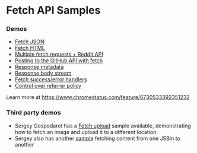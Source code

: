 Fetch API Samples
===

### Demos

* [Fetch JSON](https://googlechrome.github.io/samples/fetch-api/fetch-json.html)
* [Fetch HTML](https://googlechrome.github.io/samples/fetch-api/fetch-html.html)
* [Multiple fetch requests + Reddit API](https://googlechrome.github.io/samples/fetch-api/fetch-reddit.html)
* [Posting to the GitHub API with fetch](https://googlechrome.github.io/samples/fetch-api/fetch-post.html)
* [Response metadata](https://googlechrome.github.io/samples/fetch-api/fetch-response-metadata.html)
* [Response body stream](https://googlechrome.github.io/samples/fetch-api/fetch-response-stream.html)
* [Fetch success/error handlers](https://googlechrome.github.io/samples/fetch-api/fetch-success-error-handlers.html)
* [Control over referrer policy](https://googlechrome.github.io/samples/fetch-api/fetch-referrer-policy.html)

Learn more at https://www.chromestatus.com/feature/6730533392351232

### Third party demos

* Sergey Gospodaret has a [Fetch upload](http://codepen.io/malyw/pen/emWmBz) sample available, demonstrating how to fetch an image and upload it to a different location.
* Sergey also has another [sample](http://jsbin.com/payaxo/10/edit?html,output) fetching content from one JSBin to another
